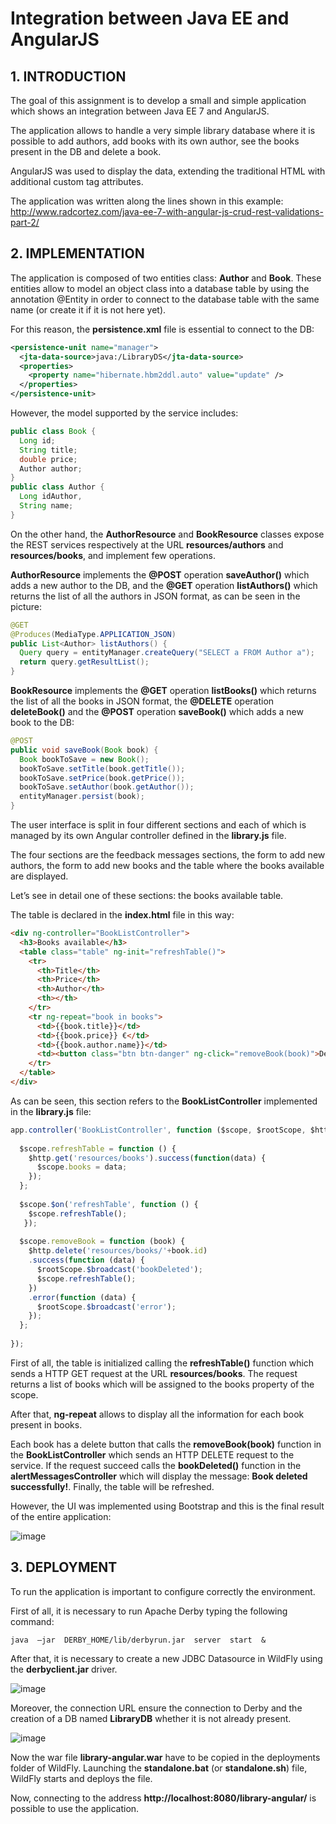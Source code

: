# Integration between Java EE and AngularJS

## 1. INTRODUCTION

The goal of this assignment is to develop a small and simple application which shows an integration between Java EE 7 and AngularJS.

The application allows to handle a very simple library database where it is possible to add authors, add books with its own author, see the books present in the DB and delete a book.

AngularJS was used to display the data, extending the traditional HTML with additional custom tag attributes.

The application was written along the lines shown in this example:
http://www.radcortez.com/java-ee-7-with-angular-js-crud-rest-validations-part-2/


## 2. IMPLEMENTATION

The application is composed of two entities class: **Author** and **Book**. These entities allow to model an object class into a database table by using the annotation @Entity in order to connect to the database table with the same name (or create it if it is not here yet).

For this reason, the **persistence.xml** file is essential to connect to the DB:
 
```xml
<persistence-unit name="manager">
  <jta-data-source>java:/LibraryDS</jta-data-source>
  <properties>
    <property name="hibernate.hbm2ddl.auto" value="update" />
  </properties>
</persistence-unit>
 ```
 
However, the model supported by the service includes:

```java
public class Book {
  Long id;
  String title;
  double price;
  Author author;
}
public class Author {
  Long idAuthor,
  String name;
}
```

On the other hand, the **AuthorResource** and **BookResource** classes expose the REST services respectively at the URL **resources/authors** and **resources/books**, and implement few operations.

**AuthorResource** implements the **@POST** operation **saveAuthor()** which adds a new author to the DB, and the **@GET** operation **listAuthors()** which returns the list of all the authors in JSON format, as can be seen in the picture:

```java
@GET
@Produces(MediaType.APPLICATION_JSON)
public List<Author> listAuthors() {
  Query query = entityManager.createQuery("SELECT a FROM Author a");
  return query.getResultList();
}
 ```
 
**BookResource** implements the **@GET** operation **listBooks()** which returns the list of all the books in JSON format, the **@DELETE** operation **deleteBook()** and the **@POST** operation **saveBook()** which adds a new book to the DB:

```java
@POST
public void saveBook(Book book) {
  Book bookToSave = new Book();
  bookToSave.setTitle(book.getTitle());
  bookToSave.setPrice(book.getPrice());
  bookToSave.setAuthor(book.getAuthor());
  entityManager.persist(book);
}
 ```
 
The user interface is split in four different sections and each of which is managed by its own Angular controller defined in the **library.js** file.

The four sections are the feedback messages sections, the form to add new authors, the form to add new books and the table where the books available are displayed.

Let’s see in detail one of these sections: the books available table.

The table is declared in the **index.html** file in this way:
 
```html
<div ng-controller="BookListController">
  <h3>Books available</h3>
  <table class="table" ng-init="refreshTable()">
    <tr>
      <th>Title</th>
      <th>Price</th>
      <th>Author</th>
      <th></th>
    </tr>
    <tr ng-repeat="book in books">
      <td>{{book.title}}</td>
      <td>{{book.price}} €</td>
      <td>{{book.author.name}}</td>
      <td><button class="btn btn-danger" ng-click="removeBook(book)">Delete</button></td>
    </tr>
  </table>
</div>
```
 
As can be seen, this section refers to the **BookListController** implemented in the **library.js** file:
 
```javascript
app.controller('BookListController', function ($scope, $rootScope, $http) {
	 	
  $scope.refreshTable = function () {
    $http.get('resources/books').success(function(data) {
      $scope.books = data;
    });    
  };
	
  $scope.$on('refreshTable', function () {
    $scope.refreshTable();
   });
	
  $scope.removeBook = function (book) {
    $http.delete('resources/books/'+book.id)
    .success(function (data) {
      $rootScope.$broadcast('bookDeleted');
      $scope.refreshTable();
    })
    .error(function (data) {
      $rootScope.$broadcast('error');
    });
  };
	
});
```
 
First of all, the table is initialized calling the **refreshTable()** function which sends a HTTP GET request at the URL **resources/books**. The request returns a list of books which will be assigned to the books property of the scope.

After that, **ng-repeat** allows to display all the information for each book present in books.

Each book has a delete button that calls the **removeBook(book)** function in the **BookListController** which sends an HTTP DELETE request to the service. If the request succeed calls the **bookDeleted()** function in the **alertMessagesController** which will display the message: **Book deleted successfully!**. Finally, the table will be refreshed.

However, the UI was implemented using Bootstrap and this is the final result of the entire application:
 
![image](https://cloud.githubusercontent.com/assets/24565161/21606799/4032e798-d1b2-11e6-9b24-3db4e6e794e6.png)

## 3. DEPLOYMENT

To run the application is important to configure correctly the environment.

First of all, it is necessary to run Apache Derby typing the following command:

```
java  –jar  DERBY_HOME/lib/derbyrun.jar  server  start  &
 ```
 
After that, it is necessary to create a new JDBC Datasource in WildFly using the **derbyclient.jar** driver.
 
![image](https://cloud.githubusercontent.com/assets/24565161/21606807/4789c2be-d1b2-11e6-9bdf-108f55bd349b.png)
 
Moreover, the connection URL ensure the connection to Derby and the creation of a DB named **LibraryDB** whether it is not already present.
 
![image](https://cloud.githubusercontent.com/assets/24565161/21606809/4b4500b2-d1b2-11e6-966a-9c3ef5224aed.png)
 
Now the war file **library-angular.war** have to be copied in the deployments folder of WildFly. Launching the **standalone.bat** (or **standalone.sh**) file, WildFly starts and deploys the file.

Now, connecting to the address **http://localhost:8080/library-angular/** is possible to use the application.
